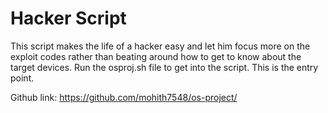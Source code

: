 # Hacker Script
This script makes the life of a hacker easy and let him focus more on the exploit codes rather than beating around how to get to know about the target devices.
Run the osproj.sh file to get into the script. This is the entry point.

Github link: https://github.com/mohith7548/os-project/
